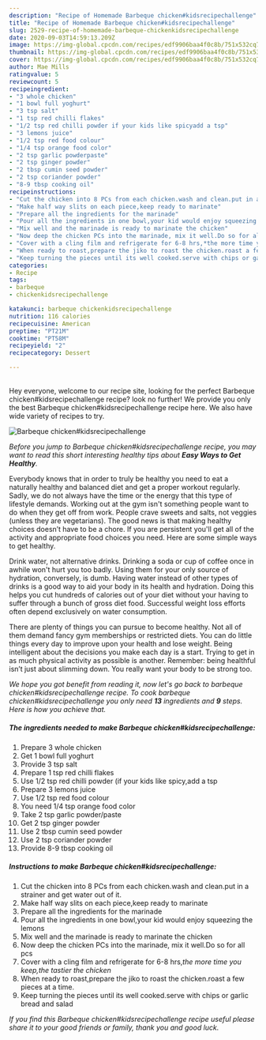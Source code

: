 ```yaml
---
description: "Recipe of Homemade Barbeque chicken#kidsrecipechallenge"
title: "Recipe of Homemade Barbeque chicken#kidsrecipechallenge"
slug: 2529-recipe-of-homemade-barbeque-chickenkidsrecipechallenge
date: 2020-09-03T14:59:13.209Z
image: https://img-global.cpcdn.com/recipes/edf9906baa4f0c8b/751x532cq70/barbeque-chickenkidsrecipechallenge-recipe-main-photo.jpg
thumbnail: https://img-global.cpcdn.com/recipes/edf9906baa4f0c8b/751x532cq70/barbeque-chickenkidsrecipechallenge-recipe-main-photo.jpg
cover: https://img-global.cpcdn.com/recipes/edf9906baa4f0c8b/751x532cq70/barbeque-chickenkidsrecipechallenge-recipe-main-photo.jpg
author: Mae Mills
ratingvalue: 5
reviewcount: 5
recipeingredient:
- "3 whole chicken"
- "1 bowl full yoghurt"
- "3 tsp salt"
- "1 tsp red chilli flakes"
- "1/2 tsp red chilli powder if your kids like spicyadd a tsp"
- "3 lemons juice"
- "1/2 tsp red food colour"
- "1/4 tsp orange food color"
- "2 tsp garlic powderpaste"
- "2 tsp ginger powder"
- "2 tbsp cumin seed powder"
- "2 tsp coriander powder"
- "8-9 tbsp cooking oil"
recipeinstructions:
- "Cut the chicken into 8 PCs from each chicken.wash and clean.put in a strainer and get water out of it."
- "Make half way slits on each piece,keep ready to marinate"
- "Prepare all the ingredients for the marinade"
- "Pour all the ingredients in one bowl,your kid would enjoy squeezing the lemons"
- "Mix well and the marinade is ready to marinate the chicken"
- "Now deep the chicken PCs into the marinade, mix it well.Do so for all pcs"
- "Cover with a cling film and refrigerate for 6-8 hrs,*the more time you keep,the tastier the chicken*"
- "When ready to roast,prepare the jiko to roast the chicken.roast a few pieces at a time."
- "Keep turning the pieces until its well cooked.serve with chips or garlic bread and salad"
categories:
- Recipe
tags:
- barbeque
- chickenkidsrecipechallenge

katakunci: barbeque chickenkidsrecipechallenge 
nutrition: 116 calories
recipecuisine: American
preptime: "PT21M"
cooktime: "PT58M"
recipeyield: "2"
recipecategory: Dessert

---
```

<br>
Hey everyone, welcome to our recipe site, looking for the perfect Barbeque chicken#kidsrecipechallenge recipe? look no further! We provide you only the best Barbeque chicken#kidsrecipechallenge recipe here. We also have wide variety of recipes to try.
<br>


![Barbeque chicken#kidsrecipechallenge](https://img-global.cpcdn.com/recipes/edf9906baa4f0c8b/751x532cq70/barbeque-chickenkidsrecipechallenge-recipe-main-photo.jpg)

<i>Before you jump to Barbeque chicken#kidsrecipechallenge recipe, you may want to read this short interesting healthy tips about <strong>Easy Ways to Get Healthy</strong>.</i>

Everybody knows that in order to truly be healthy you need to eat a naturally healthy and balanced diet and get a proper workout regularly. Sadly, we do not always have the time or the energy that this type of lifestyle demands. Working out at the gym isn't something people want to do when they get off from work. People crave sweets and salts, not veggies (unless they are vegetarians). The good news is that making healthy choices doesn’t have to be a chore. If you are persistent you'll get all of the activity and appropriate food choices you need. Here are some simple ways to get healthy.

Drink water, not alternative drinks. Drinking a soda or cup of coffee once in awhile won't hurt you too badly. Using them for your only source of hydration, conversely, is dumb. Having water instead of other types of drinks is a good way to aid your body in its health and hydration. Doing this helps you cut hundreds of calories out of your diet without your having to suffer through a bunch of gross diet food. Successful weight loss efforts often depend exclusively on water consumption.

There are plenty of things you can pursue to become healthy. Not all of them demand fancy gym memberships or restricted diets. You can do little things every day to improve upon your health and lose weight. Being intelligent about the decisions you make each day is a start. Trying to get in as much physical activity as possible is another. Remember: being healthful isn’t just about slimming down. You really want your body to be strong too. 


<i>We hope you got benefit from reading it, now let's go back to barbeque chicken#kidsrecipechallenge recipe. To cook barbeque chicken#kidsrecipechallenge you only need <strong>13</strong> ingredients and <strong>9</strong> steps. Here is how you achieve that.
</i>

##### The ingredients needed to make Barbeque chicken#kidsrecipechallenge:

1. Prepare 3 whole chicken
1. Get 1 bowl full yoghurt
1. Provide 3 tsp salt
1. Prepare 1 tsp red chilli flakes
1. Use 1/2 tsp red chilli powder (if your kids like spicy,add a tsp
1. Prepare 3 lemons juice
1. Use 1/2 tsp red food colour
1. You need 1/4 tsp orange food color
1. Take 2 tsp garlic powder/paste
1. Get 2 tsp ginger powder
1. Use 2 tbsp cumin seed powder
1. Use 2 tsp coriander powder
1. Provide 8-9 tbsp cooking oil


##### Instructions to make Barbeque chicken#kidsrecipechallenge:

1. Cut the chicken into 8 PCs from each chicken.wash and clean.put in a strainer and get water out of it.
1. Make half way slits on each piece,keep ready to marinate
1. Prepare all the ingredients for the marinade
1. Pour all the ingredients in one bowl,your kid would enjoy squeezing the lemons
1. Mix well and the marinade is ready to marinate the chicken
1. Now deep the chicken PCs into the marinade, mix it well.Do so for all pcs
1. Cover with a cling film and refrigerate for 6-8 hrs,*the more time you keep,the tastier the chicken*
1. When ready to roast,prepare the jiko to roast the chicken.roast a few pieces at a time.
1. Keep turning the pieces until its well cooked.serve with chips or garlic bread and salad


<i>If you find this Barbeque chicken#kidsrecipechallenge recipe useful please share it to your good friends or family, thank you and good luck.</i>
